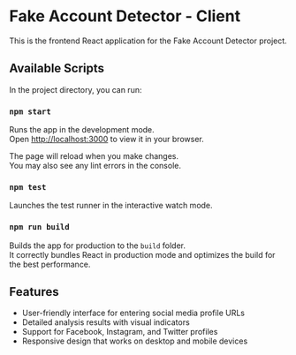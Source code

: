 # Fake Account Detector - Client

This is the frontend React application for the Fake Account Detector project.

## Available Scripts

In the project directory, you can run:

### `npm start`

Runs the app in the development mode.  
Open [http://localhost:3000](http://localhost:3000) to view it in your browser.

The page will reload when you make changes.  
You may also see any lint errors in the console.

### `npm test`

Launches the test runner in the interactive watch mode.

### `npm run build`

Builds the app for production to the `build` folder.  
It correctly bundles React in production mode and optimizes the build for the best performance.

## Features

- User-friendly interface for entering social media profile URLs
- Detailed analysis results with visual indicators
- Support for Facebook, Instagram, and Twitter profiles
- Responsive design that works on desktop and mobile devices